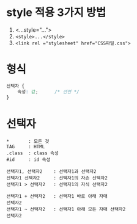 # style 적용 3가지 방법
1. <...style="...">
2. `<style>...</style>`
3. `<link rel ="stylesheet" href="CSS파일.css">`

# 형식
~~~css
선택자 {
    속성: 값;      /* 선언 */
}
~~~

# 선택자
~~~
*       : 모든 것
TAG     : HTML
.class  : class 속성
#id     : id 속성

선택자1, 선택자2    : 선택자1과 선택자2
선택자1 선택자2     : 선택자1의 자손 선택자2
선택자1 > 선택자2   : 선택자1의 자식 선택자2

선택자1 + 선택자2   : 선택자1 바로 아래 자매
선택자2
선택자1 ~ 선택자2   : 선택자1 아래 모든 자매 선택자2
선택자2
~~~


